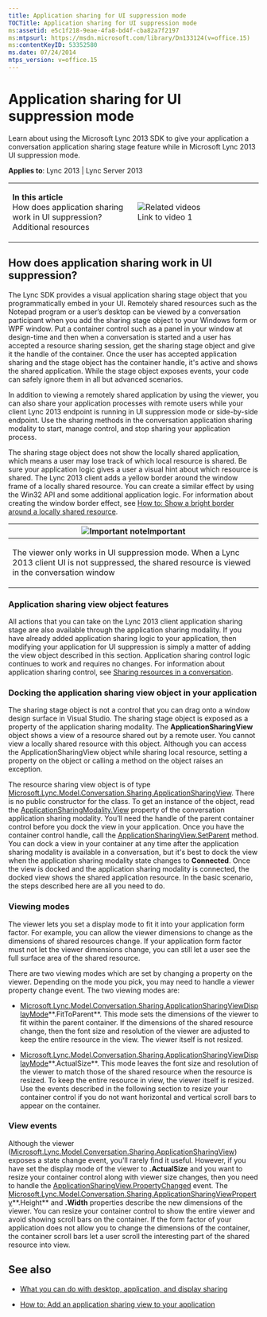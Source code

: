 ```yaml
---
title: Application sharing for UI suppression mode
TOCTitle: Application sharing for UI suppression mode
ms:assetid: e5c1f218-9eae-4fa8-bd4f-cba82a7f2197
ms:mtpsurl: https://msdn.microsoft.com/library/Dn133124(v=office.15)
ms:contentKeyID: 53352580
ms.date: 07/24/2014
mtps_version: v=office.15
---
```


# Application sharing for UI suppression mode

Learn about using the Microsoft Lync 2013 SDK to give your application a conversation application sharing stage feature while in Microsoft Lync 2013 UI suppression mode.



**Applies to**: Lync 2013 | Lync Server 2013

<table>
<colgroup>
<col style="width: 50%" />
<col style="width: 50%" />
</colgroup>
<tbody>
<tr class="odd">
<td><p><strong>In this article</strong><br />
How does application sharing work in UI suppression?<br />
Additional resources</p></td>
<td><p><img src="images/JJ933201.mod_icon_links_videos(Office.15).png" title="Related videos" alt="Related videos" /><br />
Link to video 1</p>
<p></p></td>
</tr>
</tbody>
</table>

## How does application sharing work in UI suppression?

The Lync SDK provides a visual application sharing stage object that you programmatically embed in your UI. Remotely shared resources such as the Notepad program or a user’s desktop can be viewed by a conversation participant when you add the sharing stage object to your Windows form or WPF window. Put a container control such as a panel in your window at design-time and then when a conversation is started and a user has accepted a resource sharing session, get the sharing stage object and give it the handle of the container. Once the user has accepted application sharing and the stage object has the container handle, it's active and shows the shared application. While the stage object exposes events, your code can safely ignore them in all but advanced scenarios.

In addition to viewing a remotely shared application by using the viewer, you can also share your application processes with remote users while your client Lync 2013 endpoint is running in UI suppression mode or side-by-side endpoint. Use the sharing methods in the conversation application sharing modality to start, manage control, and stop sharing your application process.

The sharing stage object does not show the locally shared application, which means a user may lose track of which local resource is shared. Be sure your application logic gives a user a visual hint about which resource is shared. The Lync 2013 client adds a yellow border around the window frame of a locally shared resource. You can create a similar effect by using the Win32 API and some additional application logic. For information about creating the window border effect, see [How to: Show a bright border around a locally shared resource](how-to-show-a-bright-border-around-a-locally-shared-resource.md).

<table>
<colgroup>
<col style="width: 100%" />
</colgroup>
<thead>
<tr class="header">
<th><img src="images/JJ933089.alert_caution(Office.15).gif" title="Important note" alt="Important note" /><strong>Important</strong></th>
</tr>
</thead>
<tbody>
<tr class="odd">
<td><p>The viewer only works in UI suppression mode. When a Lync 2013 client UI is not suppressed, the shared resource is viewed in the conversation window</p></td>
</tr>
</tbody>
</table>

### Application sharing view object features

All actions that you can take on the Lync 2013 client application sharing stage are also available through the application sharing modality. If you have already added application sharing logic to your application, then modifying your application for UI suppression is simply a matter of adding the view object described in this section. Application sharing control logic continues to work and requires no changes. For information about application sharing control, see [Sharing resources in a conversation](sharing-resources-in-a-conversation.md).

### Docking the application sharing view object in your application

The sharing stage object is not a control that you can drag onto a window design surface in Visual Studio. The sharing stage object is exposed as a property of the application sharing modality. The **ApplicationSharingView** object shows a view of a resource shared out by a remote user. You cannot view a locally shared resource with this object. Although you can access the ApplicationSharingView object while sharing local resource, setting a property on the object or calling a method on the object raises an exception.

The resource sharing view object is of type [Microsoft.Lync.Model.Conversation.Sharing.ApplicationSharingView](https://msdn.microsoft.com/library/dn378597\(v=office.15\)). There is no public constructor for the class. To get an instance of the object, read the [ApplicationSharingModality.View](https://msdn.microsoft.com/library/dn378588\(v=office.15\)) property of the conversation application sharing modality. You’ll need the handle of the parent container control before you dock the view in your application. Once you have the container control handle, call the [ApplicationSharingView.SetParent](https://msdn.microsoft.com/library/dn378610\(v=office.15\)) method. You can dock a view in your container at any time after the application sharing modality is available in a conversation, but it's best to dock the view when the application sharing modality state changes to **Connected**. Once the view is docked and the application sharing modality is connected, the docked view shows the shared application resource. In the basic scenario, the steps described here are all you need to do.

### Viewing modes

The viewer lets you set a display mode to fit it into your application form factor. For example, you can allow the viewer dimensions to change as the dimensions of shared resources change. If your application form factor must not let the viewer dimensions change, you can still let a user see the full surface area of the shared resource.

There are two viewing modes which are set by changing a property on the viewer. Depending on the mode you pick, you may need to handle a viewer property change event. The two viewing modes are:

  - [Microsoft.Lync.Model.Conversation.Sharing.ApplicationSharingViewDisplayMode](https://msdn.microsoft.com/library/dn378658\(v=office.15\))**.FitToParent**. This mode sets the dimensions of the viewer to fit within the parent container. If the dimensions of the shared resource change, then the font size and resolution of the viewer are adjusted to keep the entire resource in the view. The viewer itself is not resized.

  - [Microsoft.Lync.Model.Conversation.Sharing.ApplicationSharingViewDisplayMode](https://msdn.microsoft.com/library/dn378658\(v=office.15\))**.ActualSize**. This mode leaves the font size and resolution of the viewer to match those of the shared resource when the resource is resized. To keep the entire resource in view, the viewer itself is resized. Use the events described in the following section to resize your container control if you do not want horizontal and vertical scroll bars to appear on the container.

### View events

Although the viewer ([Microsoft.Lync.Model.Conversation.Sharing.ApplicationSharingView](https://msdn.microsoft.com/library/dn378597\(v=office.15\))) exposes a state change event, you'll rarely find it useful. However, if you have set the display mode of the viewer to **.ActualSize** and you want to resize your container control along with viewer size changes, then you need to handle the [ApplicationSharingView.PropertyChanged](https://msdn.microsoft.com/library/dn378654\(v=office.15\)) event. The [Microsoft.Lync.Model.Conversation.Sharing.ApplicationSharingViewProperty](https://msdn.microsoft.com/library/dn378657\(v=office.15\))**.Height** and **.Width** properties describe the new dimensions of the viewer. You can resize your container control to show the entire viewer and avoid showing scroll bars on the container. If the form factor of your application does not allow you to change the dimensions of the container, the container scroll bars let a user scroll the interesting part of the shared resource into view.

## See also

  - [What you can do with desktop, application, and display sharing](what-you-can-do-with-desktop-application-and-display-sharing.md)

  - [How to: Add an application sharing view to your application](how-to-add-an-application-sharing-view-to-your-application.md)

